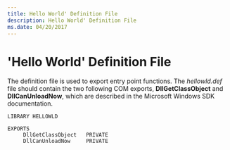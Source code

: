 ```yaml
---
title: Hello World' Definition File
description: Hello World' Definition File
ms.date: 04/20/2017
---
```


# 'Hello World' Definition File

The definition file is used to export entry point functions. The *hellowld.def* file should contain the two following COM exports, **DllGetClassObject** and **DllCanUnloadNow**, which are described in the Microsoft Windows SDK documentation.

```make
LIBRARY HELLOWLD

EXPORTS
     DllGetClassObject   PRIVATE
     DllCanUnloadNow     PRIVATE
```
